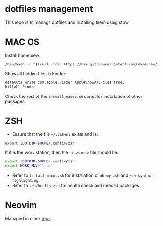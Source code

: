 # dotfiles management

This repo is to manage dotfiles and installing them using stow

# MAC OS

Install homebrew:

```sh
/bin/bash -c "$(curl -fsSL https://raw.githubusercontent.com/Homebrew/install/HEAD/install.sh)"
```

Show all hidden files in Finder:
```sh
defaults write com.apple.Finder AppleShowAllFiles true;
killall Finder
```

Check the rest of the `install_macos.sh` script for installation of other packages.

# ZSH
- Ensure that the file `~/.zshenv` exists and is:
```sh
export ZDOTDIR=$HOME/.config/zsh
```

If it is the work station, then the `~/.zshenv` file should be:
```sh
export ZDOTDIR=$HOME/.config/zsh
export WORK_ENV="true"
```

- Refer to `install_macos.sh` for installation of `oh-my-zsh` and `zsh-syntax-highlighting`.
- Refer to `zsh/health.zsh` for health check and needed packages.

# Neovim

Managed in other [repo](https://github.com/tcpessoa/kickstart.nvim)
